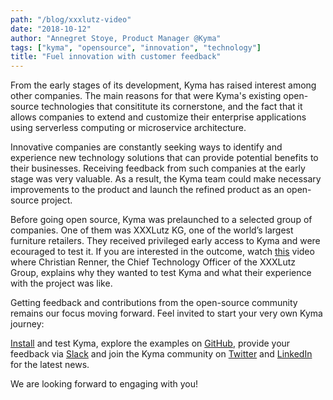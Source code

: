 ```yaml
---
path: "/blog/xxxlutz-video"
date: "2018-10-12"
author: "Annegret Stoye, Product Manager @Kyma"
tags: ["kyma", "opensource", "innovation", "technology"]
title: "Fuel innovation with customer feedback"
---
```



From the early stages of its development, Kyma has raised interest among other companies. The main reasons for that were Kyma's existing open-source technologies that consititute its cornerstone, and the fact that it allows companies to extend and customize their enterprise applications using serverless computing or microservice architecture.

Innovative companies are constantly seeking ways to identify and experience new technology solutions that can provide potential benefits to their businesses. Receiving feedback from such companies at the early stage was very valuable. As a result, the Kyma team could make necessary improvements to the product and launch the refined product as an open-source project. 

Before going open source, Kyma was prelaunched to a selected group of companies. One of them was XXXLutz KG, one of the world’s largest furniture retailers. They received privileged early access to Kyma and were ecouraged to test it. If you are interested in the outcome, watch [this](https://youtu.be/rxeE05NopZI) video where Christian Renner, the Chief Technology Officer of the XXXLutz Group, explains why they wanted to test Kyma and what their experience with the project was like.




Getting feedback and contributions from the open-source community remains our focus moving forward. Feel invited to start your very own Kyma journey:

[Install](https://kyma-project.io/docs/root/kyma#installation-installation) and test Kyma, explore the examples on [GitHub](https://github.com/kyma-project), provide your feedback via [Slack](https://join.slack.com/t/kyma-community/shared_invite/enQtNDAwNzE4Mjk2NDE3LTJhOTlmZjM5YzkwNmEzNmY3ZjE2MTU2OTMxOGE4ZDM0MmU4ZWRkZGJiODgzNmRmMTYxMDYwNjZiMDAwMTA2OWM) and join the Kyma community on [Twitter](https://twitter.com/kymaproject) and [LinkedIn](https://www.linkedin.com/authwall?trk=ripf&amp;trkInfo=AQFL2ZrSEnYW9gAAAWd9pfdAKay9_IjJ5fE58rtE5CvgTVY1LQicYsSOd52ICurd4z7RsU4dhbqiMrP5IKO70z1OmhxEUJyreAQsmDllpNYlAY334UVCr-5T7_cvzf15RfP5LtA=&amp;originalReferer=&amp;sessionRedirect=https%3A%2F%2Fwww.linkedin.com%2Fcompany%2Fkyma-project%2F) for the latest news.

We are looking forward to engaging with you!
